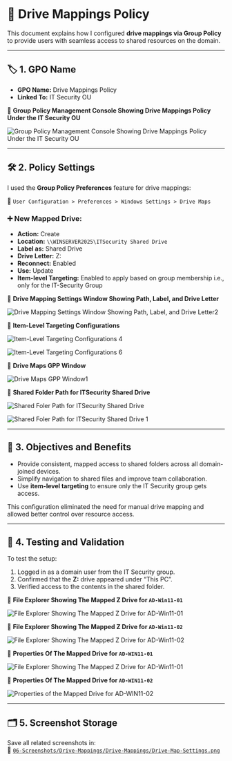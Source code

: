 # 🔗 Drive Mappings Policy

This document explains how I configured **drive mappings via Group Policy** to provide users with seamless access to shared resources on the domain.

---

## 🏷️ 1. GPO Name

- **GPO Name:** Drive Mappings Policy  
- **Linked To:** IT Security OU

📸 **Group Policy Management Console Showing Drive Mappings Policy Under the IT Security OU**

![Group Policy Management Console Showing Drive Mappings Policy Under the IT Security OU](https://github.com/user-attachments/assets/2a711d83-a70b-4fe9-be23-000953b22462)

---

## 🛠️ 2. Policy Settings

I used the **Group Policy Preferences** feature for drive mappings:

  📂 `User Configuration > Preferences > Windows Settings > Drive Maps`

### ➕ New Mapped Drive:

- **Action:** Create  
- **Location:** `\\WINSERVER2025\ITSecurity Shared Drive`  
- **Label as:** Shared Drive  
- **Drive Letter:** Z:  
- **Reconnect:** Enabled  
- **Use:** Update  
- **Item-level Targeting:** Enabled to apply based on group membership i.e., only for the IT-Security Group

📸 **Drive Mapping Settings Window Showing Path, Label, and Drive Letter**

![Drive Mapping Settings Window Showing Path, Label, and Drive Letter2](https://github.com/user-attachments/assets/ae7248b5-bad8-44e5-b71d-04d7a6bbae9a)

📸 **Item-Level Targeting Configurations**

![Item-Level Targeting Configurations 4](https://github.com/user-attachments/assets/114f48fa-1674-4b98-b1d2-4467af19df51)

![Item-Level Targeting Configurations 6](https://github.com/user-attachments/assets/20b3c11d-63d9-4bc4-ada3-1f3c5dded96e)

📸 **Drive Maps GPP Window**

![Drive Maps GPP Window1](https://github.com/user-attachments/assets/61128a0a-70ee-4c77-b84a-f7b1e5cc4787)

📸 **Shared Folder Path for ITSecurity Shared Drive**

![Shared Foler Path for ITSecurity Shared Drive](https://github.com/user-attachments/assets/69a6a790-d060-4360-ab9d-0af02ccabb9f)

![Shared Foler Path for ITSecurity Shared Drive 1](https://github.com/user-attachments/assets/b1ac7aa2-8141-49db-b290-a3c9886ec59b)

---

## 🎯 3. Objectives and Benefits

- Provide consistent, mapped access to shared folders across all domain-joined devices.
- Simplify navigation to shared files and improve team collaboration.
- Use **item-level targeting** to ensure only the IT Security group gets access.

This configuration eliminated the need for manual drive mapping and allowed better control over resource access.

---

## 🧪 4. Testing and Validation

To test the setup:
1. Logged in as a domain user from the IT Security group.
2. Confirmed that the **Z:** drive appeared under “This PC”.
3. Verified access to the contents in the shared folder.

📸 **File Explorer Showing The Mapped Z Drive for `AD-Win11-01`**

![File Explorer Showing The Mapped Z Drive for `AD-Win11-01`](https://github.com/user-attachments/assets/120c758a-5056-4518-bf14-311594966b16)

📸 **File Explorer Showing The Mapped Z Drive for `AD-Win11-02`**

![File Explorer Showing The Mapped Z Drive for `AD-Win11-02`](https://github.com/user-attachments/assets/46349b79-466b-4e7c-b967-896ed85d6975)

📸 **Properties Of The Mapped Drive for `AD-WIN11-01`**

![File Explorer Showing The Mapped Z Drive for `AD-Win11-01`](https://github.com/user-attachments/assets/42094619-c937-4782-9d9e-a8393f834434)

📸 **Properties Of The Mapped Drive for `AD-WIN11-02`**

![Properties of the Mapped Drive for `AD-WIN11-02`](https://github.com/user-attachments/assets/4062e92d-2d41-43c6-ac8d-3044abf5799e)

---

## 🗂️ 5. Screenshot Storage

Save all related screenshots in:  
📂 [`06-Screenshots/Drive-Mappings/Drive-Mappings/Drive-Map-Settings.png`](https://github.com/Hugh-Kumbi/Hugh-Kumbi-Active-Directory-Lab/blob/main/06-Screenshots/XII.%20Drive-Mappings/I.%20Drive-Map-Settings.md)
